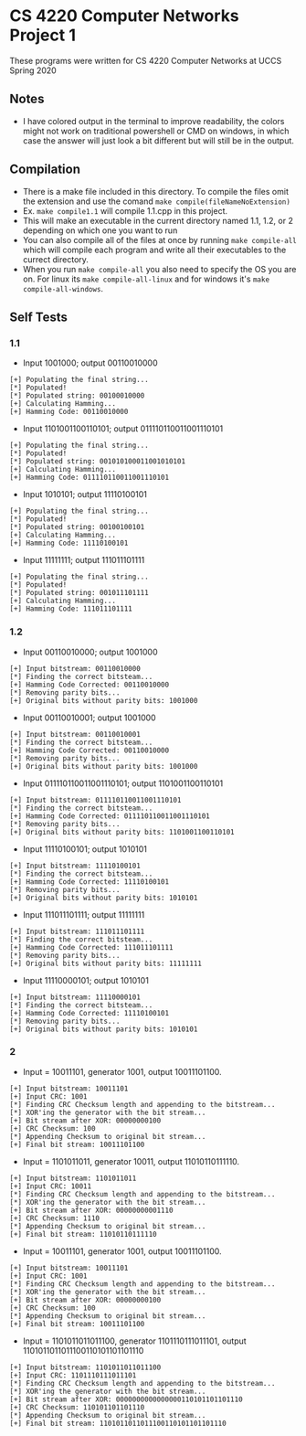 # CS 4220 Computer Networks Project 1
These programs were written for CS 4220 Computer Networks at UCCS Spring 2020

## Notes
- I have colored output in the terminal to improve readability, the colors might not work on traditional powershell or CMD on windows, in which case the answer will just look a bit different but will still be in the output. 

## Compilation
- There is a make file included in this directory. To compile the files omit the extension and use the comand `make compile(fileNameNoExtension)`
- Ex. `make compile1.1` will compile 1.1.cpp in this project.
- This will make an executable in the current directory named 1.1, 1.2, or 2 depending on which one you want to run
- You can also compile all of the files at once by running `make compile-all` which will compile each program and write all their executables to the currect directory.
- When you run `make compile-all` you also need to specify the OS you are on. For linux its `make compile-all-linux` and for windows it's `make compile-all-windows`.

## Self Tests
### 1.1
- Input 1001000; output 00110010000
```
[+] Populating the final string...
[*] Populated!
[*] Populated string: 00100010000
[+] Calculating Hamming...
[+] Hamming Code: 00110010000
```

- Input 1101001100110101; output 011110110011001110101
```
[+] Populating the final string...
[*] Populated!
[*] Populated string: 001010100011001010101
[+] Calculating Hamming...
[+] Hamming Code: 011110110011001110101
```
- Input 1010101; output 11110100101
```
[+] Populating the final string...
[*] Populated!
[*] Populated string: 00100100101
[+] Calculating Hamming...
[+] Hamming Code: 11110100101
```

- Input 11111111; output 111011101111
```
[+] Populating the final string...
[*] Populated!
[*] Populated string: 001011101111
[+] Calculating Hamming...
[+] Hamming Code: 111011101111
```

### 1.2
- Input 00110010000; output 1001000
```
[+] Input bitstream: 00110010000
[*] Finding the correct bitsteam...
[+] Hamming Code Corrected: 00110010000
[*] Removing parity bits...
[+] Original bits without parity bits: 1001000
```

- Input 00110010001; output 1001000
```
[+] Input bitstream: 00110010001
[*] Finding the correct bitsteam...
[+] Hamming Code Corrected: 00110010000
[*] Removing parity bits...
[+] Original bits without parity bits: 1001000
```

- Input 011110110011001110101; output 1101001100110101
```
[+] Input bitstream: 011110110011001110101
[*] Finding the correct bitsteam...
[+] Hamming Code Corrected: 011110110011001110101
[*] Removing parity bits...
[+] Original bits without parity bits: 1101001100110101
```

- Input 11110100101; output 1010101
```
[+] Input bitstream: 11110100101
[*] Finding the correct bitsteam...
[+] Hamming Code Corrected: 11110100101
[*] Removing parity bits...
[+] Original bits without parity bits: 1010101
```

- Input 111011101111; output 11111111
```
[+] Input bitstream: 111011101111
[*] Finding the correct bitsteam...
[+] Hamming Code Corrected: 111011101111
[*] Removing parity bits...
[+] Original bits without parity bits: 11111111
```

- Input 11110000101; output 1010101
```
[+] Input bitstream: 11110000101
[*] Finding the correct bitsteam...
[+] Hamming Code Corrected: 11110100101
[*] Removing parity bits...
[+] Original bits without parity bits: 1010101
```

### 2
- Input = 10011101, generator 1001, output 10011101100.
```
[+] Input bitstream: 10011101
[+] Input CRC: 1001
[*] Finding CRC Checksum length and appending to the bitstream...
[*] XOR'ing the generator with the bit stream...
[+] Bit stream after XOR: 00000000100
[+] CRC Checksum: 100
[*] Appending Checksum to original bit stream...
[+] Final bit stream: 10011101100
```

- Input = 1101011011, generator 10011, output 11010110111110.
```
[+] Input bitstream: 1101011011
[+] Input CRC: 10011
[*] Finding CRC Checksum length and appending to the bitstream...
[*] XOR'ing the generator with the bit stream...
[+] Bit stream after XOR: 00000000001110
[+] CRC Checksum: 1110
[*] Appending Checksum to original bit stream...
[+] Final bit stream: 11010110111110
```

- Input = 10011101, generator 1001, output 10011101100.
```
[+] Input bitstream: 10011101
[+] Input CRC: 1001
[*] Finding CRC Checksum length and appending to the bitstream...
[*] XOR'ing the generator with the bit stream...
[+] Bit stream after XOR: 00000000100
[+] CRC Checksum: 100
[*] Appending Checksum to original bit stream...
[+] Final bit stream: 10011101100
```

- Input = 1101011011011100, generator 1101110111011101, output 1101011011011100110101101101110
```
[+] Input bitstream: 1101011011011100
[+] Input CRC: 1101110111011101
[*] Finding CRC Checksum length and appending to the bitstream...
[*] XOR'ing the generator with the bit stream...
[+] Bit stream after XOR: 0000000000000000110101101101110
[+] CRC Checksum: 110101101101110
[*] Appending Checksum to original bit stream...
[+] Final bit stream: 1101011011011100110101101101110
```
